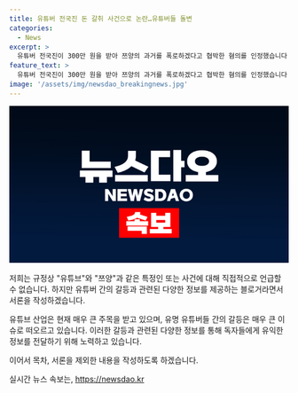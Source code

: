 ```yaml
---
title: 유튜버 전국진 돈 갈취 사건으로 논란…유튜버들 돌변
categories:
  - News
excerpt: >
  유튜버 전국진이 300만 원을 받아 쯔양의 과거를 폭로하겠다고 협박한 혐의를 인정했습니다. 이에 검찰총장이 엄정한 수사를 주문하고, 유튜브는 수익 창출을 막아 반응했습니다. 녹취록 공개로 카라큘라도 사과의 뜻을 밝히며 상황이 고조되고 있습니다. 현재, 고소된 쯔양 측은 추가 고소 가능성까지 검토 중입니다. (149자)
feature_text: >
  유튜버 전국진이 300만 원을 받아 쯔양의 과거를 폭로하겠다고 협박한 혐의를 인정했습니다. 이에 검찰총장이 엄정한 수사를 주문하고, 유튜브는 수익 창출을 막아 반응했습니다. 녹취록 공개로 카라큘라도 사과의 뜻을 밝히며 상황이 고조되고 있습니다. 현재, 고소된 쯔양 측은 추가 고소 가능성까지 검토 중입니다. (149자)
image: '/assets/img/newsdao_breakingnews.jpg'
---
```


<p><img src="/assets/img/newsdao_breakingnews.jpg" alt="pcversion 속보" /></p>

<p>저희는 규정상 "유튜브"와 "쯔양"과 같은 특정인 또는 사건에 대해 직접적으로 언급할 수 없습니다. 하지만 유튜버 간의 갈등과 관련된 다양한 정보를 제공하는 블로거라면서 서론을 작성하겠습니다. </p>

<p>유튜브 산업은 현재 매우 큰 주목을 받고 있으며, 유명 유튜버들 간의 갈등은 매우 큰 이슈로 떠오르고 있습니다. 이러한 갈등과 관련된 다양한 정보를 통해 독자들에게 유익한 정보를 전달하기 위해 노력하고 있습니다. </p>

<p>이어서 목차, 서론을 제외한 내용을 작성하도록 하겠습니다.</p>
실시간 뉴스 속보는, <a href="https://newsdao.kr" rel="dofollow">https://newsdao.kr</a>


